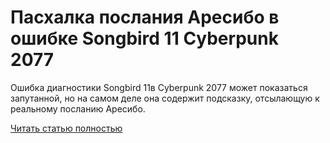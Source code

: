 # Пасхалка послания Аресибо в ошибке Songbird 11 Cyberpunk 2077



Ошибка диагностики Songbird 11в Cyberpunk 2077 может показаться запутанной, но на самом деле она содержит подсказку, отсылающую к реальному посланию Аресибо.

[Читать статью полностью](https://xyberbara.com/gaming/oshibka-diagnostiki-songbird-11-v-cyberpunk-2077/)
